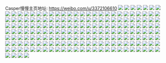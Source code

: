 Casper慢慢主页地址: https://weibo.com/u/3372106610 
![](https://wx4.sinaimg.cn/mw2000/c8fe4372ly1h94mhmclg2j227v2yqu0x.jpg) 
![](https://wx4.sinaimg.cn/mw2000/c8fe4372ly1h94mhlp0b8j22c035e4qq.jpg) 
![](https://wx4.sinaimg.cn/mw2000/c8fe4372ly1h94mhqej0ij22c0340qv6.jpg) 
![](https://wx4.sinaimg.cn/mw2000/c8fe4372ly1h94mhr1ui5j21o0280kjl.jpg) 
![](https://wx4.sinaimg.cn/mw2000/c8fe4372ly1h8nmfhfl92j22c0340npe.jpg) 
![](https://wx4.sinaimg.cn/mw2000/c8fe4372ly1h8iwy9ga53j22c03404qr.jpg) 
![](https://wx4.sinaimg.cn/mw2000/c8fe4372ly1h8iwyan4otj22c0340e82.jpg) 
![](https://wx4.sinaimg.cn/mw2000/c8fe4372ly1h8iwydn4opj21o02801ky.jpg) 
![](https://wx4.sinaimg.cn/mw2000/c8fe4372ly1h8b5c7cyemj20u012jk6l.jpg) 
![](https://wx4.sinaimg.cn/mw2000/c8fe4372ly1h8b5c9wal6j21yi2exqv6.jpg) 
![](https://wx4.sinaimg.cn/mw2000/c8fe4372ly1h8b5c736fgj21bf0zk0zb.jpg) 
![](https://wx4.sinaimg.cn/mw2000/c8fe4372ly1h7xdj4rjzvj232u1qckjl.jpg) 
![](https://wx4.sinaimg.cn/mw2000/c8fe4372ly1h7xdj5do6yj22zv1oonpd.jpg) 
![](https://wx4.sinaimg.cn/mw2000/c8fe4372ly1h7xdj5tlwij21id0uk4qp.jpg) 
![](https://wx4.sinaimg.cn/mw2000/c8fe4372ly1h7rgbmo37hj21o0280kjl.jpg) 
![](https://wx4.sinaimg.cn/mw2000/c8fe4372ly1h7rgfw5zuwj213u0tu7d3.jpg) 
![](https://wx4.sinaimg.cn/mw2000/c8fe4372ly1h7rgbrrxuoj21o0280qv5.jpg) 
![](https://wx4.sinaimg.cn/mw2000/c8fe4372ly1h7hzqhyn75j21fg1wm1kx.jpg) 
![](https://wx4.sinaimg.cn/mw2000/c8fe4372ly1h7gfw2aypwj20u01hcwqq.jpg) 
![](https://wx4.sinaimg.cn/mw2000/c8fe4372ly1h7gfw34sp8j20u01hcdsm.jpg) 
![](https://wx4.sinaimg.cn/mw2000/c8fe4372ly1h78wd7jgbej211o0zijuq.jpg) 
![](https://wx4.sinaimg.cn/mw2000/c8fe4372ly1h78wd7u7y9j212a0zkq5l.jpg) 
![](https://wx4.sinaimg.cn/mw2000/c8fe4372ly1h78wd82ykqj21120zk40z.jpg) 
![](https://wx4.sinaimg.cn/mw2000/c8fe4372ly1h78wd8bfznj21540zkjtk.jpg) 
![](https://wx4.sinaimg.cn/mw2000/c8fe4372ly1h753ueihtzj22d836c1kz.jpg) 
![](https://wx4.sinaimg.cn/mw2000/c8fe4372ly1h753sohxauj21461hl455.jpg) 
![](https://wx4.sinaimg.cn/mw2000/c8fe4372ly1h71bd20yj6j21wy2ti1ky.jpg) 
![](https://wx4.sinaimg.cn/mw2000/c8fe4372ly1h719qvh5n1j20tu13ujx7.jpg) 
![](https://wx4.sinaimg.cn/mw2000/c8fe4372ly1h6tokextf2j22c0340u0x.jpg) 
![](https://wx4.sinaimg.cn/mw2000/c8fe4372ly1h6s0injcl0j20u0140dhf.jpg) 
![](https://wx4.sinaimg.cn/mw2000/c8fe4372ly1h6s0gx31orj20tu13udkd.jpg) 
![](https://wx4.sinaimg.cn/mw2000/c8fe4372ly1h6s0ujy465j20u0140761.jpg) 
![](https://wx4.sinaimg.cn/mw2000/c8fe4372ly1h6s0uj7mv1j20u0140tgr.jpg) 
![](https://wx4.sinaimg.cn/mw2000/c8fe4372ly1h6ol4219zlj21o0280gyg.jpg) 
![](https://wx4.sinaimg.cn/mw2000/c8fe4372ly1h695f6qzzvj232p33ce81.jpg) 
![](https://wx4.sinaimg.cn/mw2000/c8fe4372ly1h68xa33r7yj21fv24iwfc.jpg) 
![](https://wx4.sinaimg.cn/mw2000/c8fe4372ly1h64mw670csj20tu13uak7.jpg) 
![](https://wx4.sinaimg.cn/mw2000/c8fe4372ly1h66jopqq8lj21b31s1b29.jpg) 
![](https://wx4.sinaimg.cn/mw2000/c8fe4372ly1h60q3s31gnj22c0340x6q.jpg) 
![](https://wx4.sinaimg.cn/mw2000/c8fe4372ly1h5yh4p3ieqj20t514smzq.jpg) 
![](https://wx4.sinaimg.cn/mw2000/c8fe4372ly1h5yh4qcnhsj20xy1cf75c.jpg) 
![](https://wx4.sinaimg.cn/mw2000/c8fe4372ly1h5xvf928mgj21iu213e81.jpg) 
![](https://wx4.sinaimg.cn/mw2000/c8fe4372ly1h5xni9l8eaj20og0yq4cx.jpg) 
![](https://wx4.sinaimg.cn/mw2000/c8fe4372ly1h5xni9x7e0j20r910tqc7.jpg) 
![](https://wx4.sinaimg.cn/mw2000/c8fe4372ly1h5xni8ly60j20rk112qbd.jpg) 
![](https://wx4.sinaimg.cn/mw2000/c8fe4372ly1h5ql80op2qj21o0280kjl.jpg) 
![](https://wx4.sinaimg.cn/mw2000/c8fe4372ly1h5ceb8dypkj22c0340x6p.jpg) 
![](https://wx4.sinaimg.cn/mw2000/c8fe4372ly1h5c8r3sxu2j215o1jlwze.jpg) 
![](https://wx4.sinaimg.cn/mw2000/c8fe4372ly1h5c8r4djs1j216o1kwkfs.jpg) 
![](https://wx4.sinaimg.cn/mw2000/c8fe4372ly1h5c8r4rfahj215o27x7mc.jpg) 
![](https://wx4.sinaimg.cn/mw2000/c8fe4372ly1h5c8r5jeesj227t1jdhdt.jpg) 
![](https://wx4.sinaimg.cn/mw2000/c8fe4372ly1h5c8r6ug85j216o1kwkaq.jpg) 
![](https://wx4.sinaimg.cn/mw2000/c8fe4372ly1h5c8r72yccj20u0140jyk.jpg) 
![](https://wx4.sinaimg.cn/mw2000/c8fe4372ly1h54p9jsj38j20ix0sfwk3.jpg) 
![](https://wx4.sinaimg.cn/mw2000/c8fe4372ly1h54p4jeqprj20lc0sgq8r.jpg) 
![](https://wx4.sinaimg.cn/mw2000/c8fe4372ly1h512plcu9tj21940u0gtj.jpg) 
![](https://wx4.sinaimg.cn/mw2000/c8fe4372ly1h4zzzfg96ej22ao3284qq.jpg) 
![](https://wx4.sinaimg.cn/mw2000/c8fe4372ly1h4zzzg104aj21lw256nlr.jpg) 
![](https://wx4.sinaimg.cn/mw2000/c8fe4372ly1h4zzzdjgs6j21lw256e81.jpg) 
![](https://wx4.sinaimg.cn/mw2000/c8fe4372ly1h4zzzg874gj20lc0sg44c.jpg) 
![](https://wx4.sinaimg.cn/mw2000/c8fe4372ly1h4zzzgh844j20ku0rsn73.jpg) 
![](https://wx4.sinaimg.cn/mw2000/c8fe4372ly1h4ibjmjeo9j21o0281b29.jpg) 
![](https://wx4.sinaimg.cn/mw2000/c8fe4372ly1h4ibjkeawwj21o02801kx.jpg) 
![](https://wx4.sinaimg.cn/mw2000/c8fe4372ly1h4hascezqaj20xc3pckjl.jpg) 
![](https://wx4.sinaimg.cn/mw2000/c8fe4372ly1h4has9sllaj20xc3pcu0x.jpg) 
![](https://wx4.sinaimg.cn/mw2000/c8fe4372ly1h4haseitkwj20xc3pcqv5.jpg) 
![](https://wx4.sinaimg.cn/mw2000/c8fe4372ly1h4hasi31v0j21zj2ndu0z.jpg) 
![](https://wx4.sinaimg.cn/mw2000/c8fe4372ly1h44kd8thacj20u0140aq7.jpg) 
![](https://wx4.sinaimg.cn/mw2000/c8fe4372ly1h44kcuxfi9j20mi0u07fw.jpg) 
![](https://wx4.sinaimg.cn/mw2000/c8fe4372ly1h41r6tu92oj22c0340hdv.jpg) 
![](https://wx4.sinaimg.cn/mw2000/c8fe4372ly1h41qyvzql7j22c0340npd.jpg) 
![](https://wx4.sinaimg.cn/mw2000/c8fe4372ly1h41qywx7muj222h340e81.jpg) 
![](https://wx4.sinaimg.cn/mw2000/c8fe4372ly1h41qzko005j20xm0tnjxr.jpg) 
![](https://wx4.sinaimg.cn/mw2000/c8fe4372ly1h3ykani3znj21nz24b7wh.jpg) 
![](https://wx4.sinaimg.cn/mw2000/c8fe4372ly1h3ykampmi2j20zo1yyaik.jpg) 
![](https://wx4.sinaimg.cn/mw2000/c8fe4372ly1h3t4pi2azjj20ly0reagu.jpg) 
![](https://wx4.sinaimg.cn/mw2000/c8fe4372ly1h3t5cufwogj22062oc1ky.jpg) 
![](https://wx4.sinaimg.cn/mw2000/c8fe4372ly1h3t5e56u8rj22c02s01ky.jpg) 
![](https://wx4.sinaimg.cn/mw2000/c8fe4372ly1h3t4q0wrrmj20tu0uiqde.jpg) 
![](https://wx4.sinaimg.cn/mw2000/c8fe4372ly1h1z5osnzqkj22c0340npe.jpg) 
![](https://wx4.sinaimg.cn/mw2000/c8fe4372ly1h1z481w1h1j20qd12lnay.jpg) 
![](https://wx4.sinaimg.cn/mw2000/c8fe4372ly1h1ary17xioj20u0140k3n.jpg) 
![](https://wx4.sinaimg.cn/mw2000/c8fe4372ly1h10q82ruvfj212m0tywnw.jpg) 
![](https://wx4.sinaimg.cn/mw2000/c8fe4372ly1h10l17t05xj20u0140aff.jpg) 
![](https://wx4.sinaimg.cn/mw2000/c8fe4372ly1h0wfcvytxwj20u00t2gu6.jpg) 
![](https://wx4.sinaimg.cn/mw2000/c8fe4372ly1h0w7benyelj21ki2801kx.jpg) 
![](https://wx4.sinaimg.cn/mw2000/c8fe4372ly1h0w7bf2yeuj20zo1b3nn3.jpg) 
![](https://wx4.sinaimg.cn/mw2000/c8fe4372ly1h0w7bfg8j6j20u016012t.jpg) 
![](https://wx4.sinaimg.cn/mw2000/c8fe4372ly1h0w7bjb8jkj20zk1csq78.jpg) 
![](https://wx4.sinaimg.cn/mw2000/c8fe4372ly1h0w7bfqrllj20u01hcqfg.jpg) 
![](https://wx4.sinaimg.cn/mw2000/c8fe4372ly1h0w7bcwo1pj20j10m9455.jpg) 
![](https://wx4.sinaimg.cn/mw2000/c8fe4372ly1h0w7bnzn9cj20mi0exagc.jpg) 
![](https://wx4.sinaimg.cn/mw2000/c8fe4372ly1h0w7biildcj22c0340hdv.jpg) 
![](https://wx4.sinaimg.cn/mw2000/c8fe4372ly1h0upxzi7m3j22c0340e82.jpg) 
![](https://wx4.sinaimg.cn/mw2000/c8fe4372ly1h0uplt5wd9j22bx2sqe81.jpg) 
![](https://wx4.sinaimg.cn/mw2000/c8fe4372ly1h0yfaj65kbj20p411ygx7.jpg) 
![](https://wx4.sinaimg.cn/mw2000/c8fe4372ly1h0353sgv5fj21dm0tzwnd.jpg) 
![](https://wx4.sinaimg.cn/mw2000/c8fe4372ly1h0353t8dtdj21ew0tawpp.jpg) 
![](https://wx4.sinaimg.cn/mw2000/c8fe4372ly1h034ucyvp7j21g80sz0u3.jpg) 
![](https://wx4.sinaimg.cn/mw2000/c8fe4372ly1h034uexzf8j21eh0qpakk.jpg) 
![](https://wx4.sinaimg.cn/mw2000/c8fe4372ly1h034udu1kuj21fm0tewoz.jpg) 
![](https://wx4.sinaimg.cn/mw2000/c8fe4372ly1h034uea00sj21h10qrq9j.jpg) 
![](https://wx4.sinaimg.cn/mw2000/c8fe4372ly1gzykafvcx3j219r1p4e6c.jpg) 
![](https://wx4.sinaimg.cn/mw2000/c8fe4372ly1gy5j0lf242j218y0u0jxw.jpg) 
![](https://wx4.sinaimg.cn/mw2000/c8fe4372ly1gy5j0lluvqj218y0u0wjj.jpg) 
![](https://wx4.sinaimg.cn/mw2000/c8fe4372ly1gw5lzg1n2aj22c02btnpd.jpg) 
![](https://wx4.sinaimg.cn/mw2000/c8fe4372ly1gw5m1dbp4kj22c03401kz.jpg) 
![](https://wx4.sinaimg.cn/mw2000/003Gd0Yily1gv3roctatxj62c0340x6p02.jpg) 
![](https://wx4.sinaimg.cn/mw2000/c8fe4372ly1gri3cqowf2j20u014013e.jpg) 
![](https://wx4.sinaimg.cn/mw2000/c8fe4372ly1gqo0sxmj3zj22c0340qv5.jpg) 
![](https://wx4.sinaimg.cn/mw2000/c8fe4372ly1gqo164r12nj22bz2w8x6p.jpg) 
![](https://wx4.sinaimg.cn/mw2000/c8fe4372ly1gqo0xs8s0vj22c0340hdt.jpg) 
![](https://wx4.sinaimg.cn/mw2000/c8fe4372ly1gqo0v71op5j20mi0u0e56.jpg) 
![](https://wx4.sinaimg.cn/mw2000/c8fe4372ly1gqo16ykoesj21ze2n7qv5.jpg) 
![](https://wx4.sinaimg.cn/mw2000/c8fe4372ly1gqo0v92iivj22o21gwkjl.jpg) 
![](https://wx4.sinaimg.cn/mw2000/c8fe4372ly1gqiywxeifsj21n427zu0x.jpg) 
![](https://wx4.sinaimg.cn/mw2000/c8fe4372ly1gqiz1xnwz0j22c0340u0z.jpg) 
![](https://wx4.sinaimg.cn/mw2000/c8fe4372ly1gqiywewjcrj20u0140n53.jpg) 
![](https://wx4.sinaimg.cn/mw2000/c8fe4372ly1gqiywfgk71j20rb1cjdly.jpg) 
![](https://wx4.sinaimg.cn/mw2000/c8fe4372ly1gqiywg310cj20u0140k1k.jpg) 
![](https://wx4.sinaimg.cn/mw2000/c8fe4372ly1gqiywe54mcj20u0140qa3.jpg) 
![](https://wx4.sinaimg.cn/mw2000/c8fe4372gy1gpp6xg3xrmj23402c0e83.jpg) 
![](https://wx4.sinaimg.cn/mw2000/c8fe4372gy1gpp6xdj5l7j22c03401kz.jpg) 
![](https://wx4.sinaimg.cn/mw2000/c8fe4372ly1gmx13snl4sj21ae0u07js.jpg) 
![](https://wx4.sinaimg.cn/mw2000/c8fe4372ly1gmvsr0jiwbj21400u0qaz.jpg) 
![](https://wx4.sinaimg.cn/mw2000/c8fe4372ly1gmvsr0rl8ej20u00qy13d.jpg) 
![](https://wx4.sinaimg.cn/mw2000/c8fe4372ly1gmvsr1k52hj21400u0agb.jpg) 
![](https://wx4.sinaimg.cn/mw2000/c8fe4372ly1gmvsr1bbttj20u014044g.jpg) 
![](https://wx4.sinaimg.cn/mw2000/c8fe4372ly1gmvsr10s8jj20u0140dlj.jpg) 
![](https://wx4.sinaimg.cn/mw2000/c8fe4372ly1gmvsr1ui30j20u010i436.jpg) 
![](https://wx4.sinaimg.cn/mw2000/c8fe4372ly1gmu9i167znj21i20u0ao3.jpg) 
![](https://wx4.sinaimg.cn/mw2000/c8fe4372ly1gmu9i0hib0j21fo0u0an3.jpg) 
![](https://wx4.sinaimg.cn/mw2000/c8fe4372ly1gmu94xylcjj20u00xsqcz.jpg) 
![](https://wx4.sinaimg.cn/mw2000/c8fe4372ly1gmu949pitaj20u01401ad.jpg) 
![](https://wx4.sinaimg.cn/mw2000/c8fe4372ly1gmu94zt2kaj20u0140kb2.jpg) 
![](https://wx4.sinaimg.cn/mw2000/c8fe4372ly1gmu9515dglj21400u04f0.jpg) 
![](https://wx4.sinaimg.cn/mw2000/c8fe4372ly1gmu95ajuq8j20u0140k8w.jpg) 
![](https://wx4.sinaimg.cn/mw2000/c8fe4372ly1gmu9dg241dj20u0140gw0.jpg) 
![](https://wx4.sinaimg.cn/mw2000/c8fe4372gy1gjbg0zvxhyj20u00u07bs.jpg) 
![](https://wx4.sinaimg.cn/mw2000/c8fe4372gy1gjbg0za08zj20u0140wnr.jpg) 
![](https://wx4.sinaimg.cn/mw2000/c8fe4372gy1gjbg10d9vnj21420u0n5a.jpg) 
![](https://wx4.sinaimg.cn/mw2000/c8fe4372gy1gjbg10ziv7j20u0140wpk.jpg) 
![](https://wx4.sinaimg.cn/mw2000/c8fe4372gy1gjbg11ii19j21400u0tkk.jpg) 
![](https://wx4.sinaimg.cn/mw2000/c8fe4372gy1gjbg1dnawbj21400u0tlu.jpg) 
![](https://wx4.sinaimg.cn/mw2000/c8fe4372ly1gbjpcvtadjj21900u0gpt.jpg) 
![](https://wx4.sinaimg.cn/mw2000/c8fe4372ly1gbjpcw0mvzj218y0u077v.jpg) 
![](https://wx4.sinaimg.cn/mw2000/c8fe4372ly1gbjpcwck3sj20vq0m8n1q.jpg) 
![](https://wx4.sinaimg.cn/mw2000/c8fe4372ly1gbjpdvuw7ej20rs113h1k.jpg) 
![](https://wx4.sinaimg.cn/mw2000/c8fe4372ly1gbjpcwlazsj20u015o114.jpg) 
![](https://wx4.sinaimg.cn/mw2000/c8fe4372ly1gbjpcx0ir1j21900u0n9a.jpg) 
![](https://wx4.sinaimg.cn/mw2000/c8fe4372ly1gbjpmpgsyrj218y0u04qp.jpg) 
![](https://wx4.sinaimg.cn/mw2000/c8fe4372ly1gbjpom4bl3j213y0u0kix.jpg) 
![](https://wx4.sinaimg.cn/mw2000/c8fe4372ly1gbjpim882qj23400ho4eg.jpg) 
![](https://wx4.sinaimg.cn/mw2000/c8fe4372ly1gbdx4g6vurj20pm0u446f.jpg) 
![](https://wx4.sinaimg.cn/mw2000/c8fe4372ly1gbdx4gyimvj20u013uwnm.jpg) 
![](https://wx4.sinaimg.cn/mw2000/c8fe4372ly1gav3hs27hcj20u00u07el.jpg) 
![](https://wx4.sinaimg.cn/mw2000/c8fe4372ly1gav3hr06elj20u00u0k0w.jpg) 
![](https://wx4.sinaimg.cn/mw2000/c8fe4372ly1gav3ht2p7dj20u00u013v.jpg) 
![](https://wx4.sinaimg.cn/mw2000/c8fe4372ly1gav3hslas3j20u00u049u.jpg) 
![](https://wx4.sinaimg.cn/mw2000/c8fe4372ly1gav3htfmfpj21400u0qbg.jpg) 
![](https://wx4.sinaimg.cn/mw2000/c8fe4372ly1gav3hud9duj20u013we81.jpg) 
![](https://wx4.sinaimg.cn/mw2000/c8fe4372ly1g7h3ze6wj9j21w40u04jo.jpg) 
![](https://wx4.sinaimg.cn/mw2000/c8fe4372ly1g7h3zehwdmj21400u07ft.jpg) 
![](https://wx4.sinaimg.cn/mw2000/c8fe4372ly1g7h48047j2j220l1kju0x.jpg) 
![](https://wx4.sinaimg.cn/mw2000/c8fe4372ly1g7h3zdl7l1j227u1o0u0x.jpg) 
![](https://wx4.sinaimg.cn/mw2000/c8fe4372ly1g7h3zcgfjwj22bz2bwu0y.jpg) 
![](https://wx4.sinaimg.cn/mw2000/c8fe4372ly1g7h3zgg9slj20ty10i12y.jpg) 
![](https://wx4.sinaimg.cn/mw2000/c8fe4372ly1g7h3zhmeeoj21l22l4e81.jpg) 
![](https://wx4.sinaimg.cn/mw2000/c8fe4372ly1g7h3zgorg4j20u014079t.jpg) 
![](https://wx4.sinaimg.cn/mw2000/c8fe4372ly1g7h3zalkrej20u0140gsi.jpg) 
![](https://wx4.sinaimg.cn/mw2000/c8fe4372ly1g7enhcbf9lj22c02c0x6p.jpg) 
![](https://wx4.sinaimg.cn/mw2000/c8fe4372ly1g7enham4a4j21o01l8nk3.jpg) 
![](https://wx4.sinaimg.cn/mw2000/c8fe4372ly1fwpilbqhzhj232m292qvc.jpg) 
![](https://wx4.sinaimg.cn/mw2000/c8fe4372ly1fw1c952cvij23402c04qs.jpg) 
![](https://wx4.sinaimg.cn/mw2000/c8fe4372ly1fw1c8xlytdj21o027ju12.jpg) 
![](https://wx4.sinaimg.cn/mw2000/c8fe4372ly1fw1c8ypo39j21o0280npd.jpg) 
![](https://wx4.sinaimg.cn/mw2000/c8fe4372ly1fw1c9091h8j21tz24fkjq.jpg) 
![](https://wx4.sinaimg.cn/mw2000/c8fe4372ly1fw1c92gcjij229v29eb29.jpg) 
![](https://wx4.sinaimg.cn/mw2000/c8fe4372ly1fw1c969e5jj22c0340qv6.jpg) 
![](https://wx4.sinaimg.cn/mw2000/c8fe4372ly1fw1c91lsd0j21o01xmqv7.jpg) 
![](https://wx4.sinaimg.cn/mw2000/c8fe4372ly1fw1c93mza0j23402c0u0z.jpg) 
![](https://wx4.sinaimg.cn/mw2000/c8fe4372ly1fw1c8vuar1j22c0340kjo.jpg) 
![](https://wx4.sinaimg.cn/mw2000/c8fe4372ly1ftvsx0fab7j23402c04qs.jpg) 
![](https://wx4.sinaimg.cn/mw2000/c8fe4372ly1ftvswy0uevj23402c0e84.jpg) 
![](https://wx4.sinaimg.cn/mw2000/c8fe4372ly1ftvt1j84umj20tb180npd.jpg) 
![](https://wx4.sinaimg.cn/mw2000/c8fe4372ly1fsul26ppc5j20tg1401kx.jpg) 
